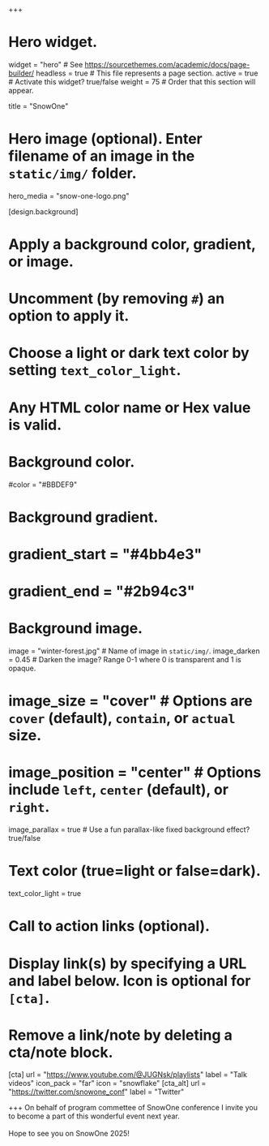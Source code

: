 +++
# Hero widget.
widget = "hero"  # See https://sourcethemes.com/academic/docs/page-builder/
headless = true  # This file represents a page section.
active = true  # Activate this widget? true/false
weight = 75  # Order that this section will appear.

title = "SnowOne"

# Hero image (optional). Enter filename of an image in the `static/img/` folder.
hero_media = "snow-one-logo.png"

[design.background]
  # Apply a background color, gradient, or image.
  #   Uncomment (by removing `#`) an option to apply it.
  #   Choose a light or dark text color by setting `text_color_light`.
  #   Any HTML color name or Hex value is valid.

  # Background color.
  #color = "#BBDEF9"

  # Background gradient.
  # gradient_start = "#4bb4e3"
  # gradient_end = "#2b94c3"

  # Background image.
  image = "winter-forest.jpg"  # Name of image in `static/img/`.
  image_darken = 0.45  # Darken the image? Range 0-1 where 0 is transparent and 1 is opaque.
  # image_size = "cover"  #  Options are `cover` (default), `contain`, or `actual` size.
  # image_position = "center"  # Options include `left`, `center` (default), or `right`.
  image_parallax = true  # Use a fun parallax-like fixed background effect? true/false

  # Text color (true=light or false=dark).
  text_color_light = true

# Call to action links (optional).
#   Display link(s) by specifying a URL and label below. Icon is optional for `[cta]`.
#   Remove a link/note by deleting a cta/note block.
[cta]
  url = "https://www.youtube.com/@JUGNsk/playlists"
  label = "Talk videos"
  icon_pack = "far"
  icon = "snowflake"
[cta_alt]
  url = "https://twitter.com/snowone_conf"
  label = "Twitter"

+++
On behalf of program commettee of SnowOne conference I invite you to become a part of this wonderful event next year.
<br/>
<br/>
Hope to see you on SnowOne 2025!<br/>
&nbsp;
